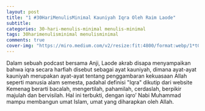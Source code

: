 ```yaml
---  
layout: post
title: "1 #30HariMenulisMinimal Kauniyah Iqra Oleh Raim Laode"
subtitle: 
categories: 30-hari-menulis-minimal menulis-minimal
tags: 30harimenulisminimal menulisminimal
comments: true
cover-img: "https://miro.medium.com/v2/resize:fit:4800/format:webp/1*tGMZnQykKF-dsqFpgmcq2w.png"
---  
```

  
Dalam sebuah podcast bersama Anji, Laode akrab disapa menyampaikan bahwa iqra secara harfiah disebut sebagai ayat kauniyah, dimana ayat-ayat kauniyah merupakan ayat-ayat tentang penggambaran kekuasaan Allah seperti manusia alam semesta, padahal definisi "Iqra" dikutip dari website Kemenag berarti bacalah, mengertilah, pahamilah, cerdaslah, berpikir majulah dan bervisilah. Hal ini terbukti, dengan iqro’ Nabi Muhammad mampu membangun umat Islam, umat yang diharapkan oleh Allah.